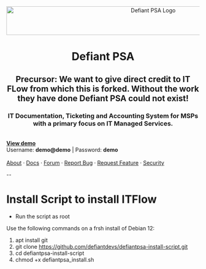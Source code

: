 <div id="top"></div>

<!-- PROJECT SHIELDS -->

<!-- PROJECT LOGO -->
<div align="center">
<img src="https://wrightwaytech.com/wp-content/uploads/2025/01/defiantpsa-white-blue.png" alt="Defiant PSA Logo" width="750" height="75" align="center">


  <h1 align="center">Defiant PSA</h1>
  <h2 align="center">Precursor: We want to give direct credit to IT FLow from which this is forked. Without the work they have done Defiant PSA could not exist!</h2>
  <h3 align="center">
    IT Documentation, Ticketing and Accounting System for MSPs with a primary focus on IT Managed Services.
  </h3>
</div>
    <br />
    <a href="https://demo.itflow.org"><strong>View demo</strong></a>
    <br />
    Username: <b>demo@demo</b> | Password: <b>demo</b>
    <br />
    <br />
    <a href="https://itflow.org/#about">About</a>
    ·
    <a href="https://docs.itflow.org">Docs</a>
    ·
    <a href="https://forum.itflow.org/">Forum</a>
    ·
    <a href="https://forum.itflow.org/t/bug">Report Bug</a>
    ·
    <a href="https://forum.itflow.org/t/features">Request Feature</a>
    ·
    <a href="https://github.com/itflow-org/itflow/security/policy">Security</a>
  </p>
</div>

--

# Install Script to install ITFlow

- Run the script as root

Use the following commands on a frsh install of Debian 12: 
1. apt install git
2. git clone https://github.com/defiantdevs/defiantpsa-install-script.git
3.  cd defiantpsa-install-script
4.  chmod +x defiantpsa_install.sh


